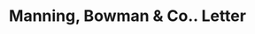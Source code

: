 ---
doi: 10.7916/D8T4552Q
date_other: '1890'
date_other_textual: 1890-1899
form: correspondence
genre:
- Letters (correspondence)
name:
- Manning, Bowman & Co.
object_in_context_url: https://biggert.cul.columbia.edu/items/view/ave_biggert_00083
subject_hierarchical_geographic:
- Meriden, Connecticut, United States
subject_name:
- Manning, Bowman & Co.
title: Manning, Bowman & Co.. Letter
sort_title: Manning, Bowman & Co.. Letter
call_number: ave_biggert_00083
coordinates:
- 41.53666666666666,-72.79472222222222
pid: ave_biggert_00083
identifiers: ave_biggert_00083
thumbnail: https://derivativo-2.library.columbia.edu/iiif/2/ldpd:342874/full/!256,256/0/native.jpg
permalink: /biggert/ave_biggert_00083/
layout: iiif-image-page
---